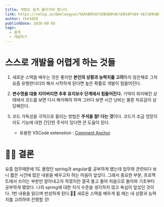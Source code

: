 ```yaml
---
title: 개발도 쉽게 풀어가야 합니다.
link: https://velog.io/@melangyun/%EA%B0%9C%EB%B0%9C%EB%8F%84-%EC%89%BD%EA%B2%8C-%ED%92%80%EC%96%B4%EA%B0%80%EC%95%BC-%ED%95%A9%EB%8B%88%EB%8B%A4
author: the1020
publishDate: 2020-08-05
tags: 
  - 쉽게
  - 개발하기
---
```

# 스스로 개발을 어렵게 하는 것들
1. 새로운 스택을 배우는 것은 좋지만 **본인의 상황과 능력치를 고려**하지 않은채로 그저 요즘 유행한다더라 해서 시작하게 된다면 높은 확률로 개발이 힘들어진다.

2. **변수명을 대충 지어버리면 추후 유지보수 단계에서 힘들어진다.** 기억이 희미해진 상태에서 코드를 보면 다시 해석해야 하며 그러다 보면 시간 낭비는 물론 피로감이 상당해진다.

3. 코드 가독성을 극적으로 올리는 방법은 **주석을 잘! 다는 것**이다. 코드가 조금 엉망이라도 기능에 대한 간단한 주석이 있다면 큰 도움이 된다.
    - 유용한 VSCode extenstion : [Comment Anchor](https://github.com/ExodiusStudios/vscode-comment-anchors)

# 👩‍⚖️ 결론
요즘 업무때문에 1도 몰랐던 spring과 angular를 공부하게 됐는데 업무와 관련되다 보니 짧은 시간에 많은 내용을 배우고자 하는 마음이 앞섰다. 그래서 중요한 부분, 프로젝트에서 쓰이는 부분만 알아내고자 하였지만 결국 돌고 돌아 처음으로 돌아와 기초부터 공부하게 됐었다.
나의 spring에 대한 지식 수준을 생각하지 않고 욕심이 앞섰던 것이다. 1번 내용을 읽으며 반성하게 된다.🤦‍♀️
새로운 스택을 배우게 될 때는 내 상황과 능력치를 고려하여 진행할 것!